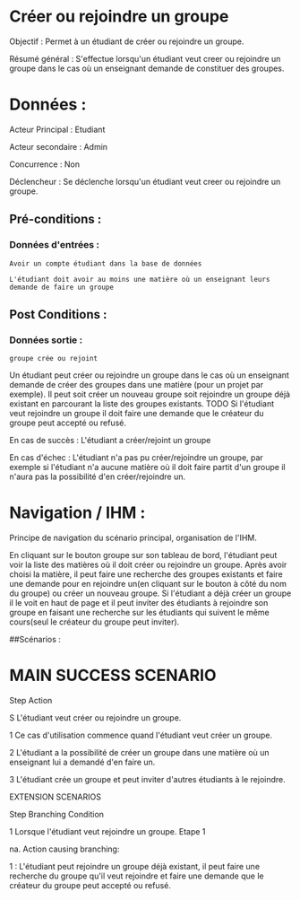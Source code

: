 # Créer ou rejoindre un groupe


Objectif : Permet à un étudiant de créer ou rejoindre un groupe.

Résumé général : S'effectue lorsqu'un étudiant veut creer ou rejoindre un groupe dans le cas où un enseignant demande de constituer des groupes.


# Données :

Acteur Principal : Etudiant

Acteur secondaire : Admin

Concurrence : Non

Déclencheur : Se déclenche lorsqu'un étudiant veut creer ou rejoindre un groupe.



## Pré-conditions :

### Données d'entrées :

	Avoir un compte étudiant dans la base de données

	L'étudiant doit avoir au moins une matière où un enseignant leurs demande de faire un groupe


## Post Conditions :

### Données sortie :

	groupe crée ou rejoint

Un étudiant peut créer ou rejoindre un groupe dans le cas où un enseignant demande de créer des groupes dans une matière (pour un projet par exemple). Il peut soit créer un nouveau groupe soit rejoindre un groupe déjà existant en parcourant la liste des groupes existants. TODO Si l'étudiant veut rejoindre un groupe il doit faire une demande que le créateur du groupe peut accepté ou refusé.

En cas de succès : L'étudiant a créer/rejoint un groupe

En cas d'échec : L'étudiant n'a pas pu créer/rejoindre un groupe, par exemple si l'étudiant n'a aucune matière où il doit faire partit d'un groupe il n'aura pas la possibilité d'en créer/rejoindre un.


# Navigation / IHM  :

Principe de navigation du scénario principal, organisation de l'IHM.

En cliquant sur le bouton groupe sur son tableau de bord, l'étudiant peut voir la liste des matières où il doit créer ou rejoindre un groupe. Après avoir choisi la matière, il peut faire une recherche des groupes existants et faire une demande pour en rejoindre un(en cliquant sur le bouton à côté du nom du groupe) ou créer un nouveau groupe. 
Si l'étudiant a déjà créer un groupe il le voit en haut de page et il peut inviter des étudiants à rejoindre son groupe en faisant une recherche sur les étudiants qui suivent le même cours(seul le créateur du groupe peut inviter).


##Scénarios :

# MAIN SUCCESS SCENARIO

Step    Action

S    L'étudiant veut créer ou rejoindre un groupe.

1    Ce cas d'utilisation commence quand l'étudiant veut créer un groupe.

2    L'étudiant a la possibilité de créer un groupe dans une matière où un enseignant lui a demandé d'en faire un.

3    L'étudiant crée un groupe et peut inviter d'autres étudiants à le rejoindre.


EXTENSION SCENARIOS

Step    Branching Condition

1	 Lorsque l'étudiant veut rejoindre un groupe. Etape 1

na.  Action causing branching:

1 : L'étudiant peut rejoindre un groupe déjà existant, il peut faire une recherche du groupe qu'il veut rejoindre et faire une demande que le créateur du groupe peut accepté ou refusé.

 

<!--- 
Author : Raphael
Validator :
-->

